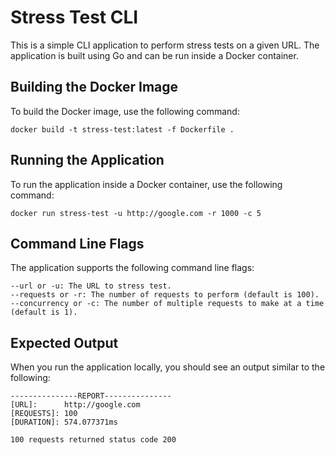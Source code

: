 # Stress Test CLI

This is a simple CLI application to perform stress tests on a given URL. The application is built using Go and can be run inside a Docker container.

## Building the Docker Image
To build the Docker image, use the following command:

`
docker build -t stress-test:latest -f Dockerfile .
`

## Running the Application
To run the application inside a Docker container, use the following command:

`
docker run stress-test -u http://google.com -r 1000 -c 5
`

## Command Line Flags
The application supports the following command line flags:

```
--url or -u: The URL to stress test.
--requests or -r: The number of requests to perform (default is 100).
--concurrency or -c: The number of multiple requests to make at a time (default is 1).
```

## Expected Output
When you run the application locally, you should see an output similar to the following:

```
---------------REPORT---------------
[URL]:      http://google.com 
[REQUESTS]: 100
[DURATION]: 574.077371ms

100 requests returned status code 200
```